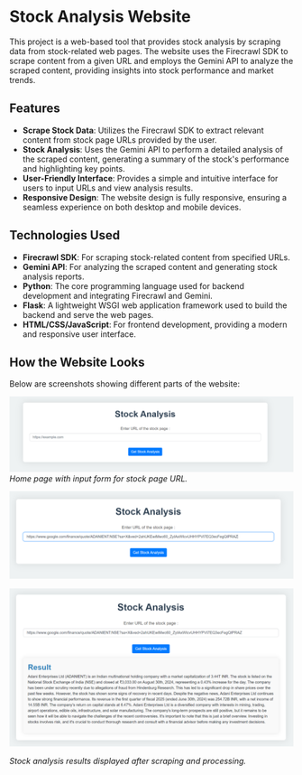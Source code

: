 # Stock Analysis Website

This project is a web-based tool that provides stock analysis by scraping data from stock-related web pages. The website uses the Firecrawl SDK to scrape content from a given URL and employs the Gemini API to analyze the scraped content, providing insights into stock performance and market trends.

## Features

- **Scrape Stock Data**: Utilizes the Firecrawl SDK to extract relevant content from stock page URLs provided by the user.
- **Stock Analysis**: Uses the Gemini API to perform a detailed analysis of the scraped content, generating a summary of the stock's performance and highlighting key points.
- **User-Friendly Interface**: Provides a simple and intuitive interface for users to input URLs and view analysis results.
- **Responsive Design**: The website design is fully responsive, ensuring a seamless experience on both desktop and mobile devices.

## Technologies Used

- **Firecrawl SDK**: For scraping stock-related content from specified URLs.
- **Gemini API**: For analyzing the scraped content and generating stock analysis reports.
- **Python**: The core programming language used for backend development and integrating Firecrawl and Gemini.
- **Flask**: A lightweight WSGI web application framework used to build the backend and serve the web pages.
- **HTML/CSS/JavaScript**: For frontend development, providing a modern and responsive user interface.


## How the Website Looks

Below are screenshots showing different parts of the website:

![Screenshot 1](Screenshots/img1.png)
*Home page with input form for stock page URL.*

![Screenshot 2](Screenshots/img2.png)


![Screenshot 3](Screenshots/img3.png)



*Stock analysis results displayed after scraping and processing.*